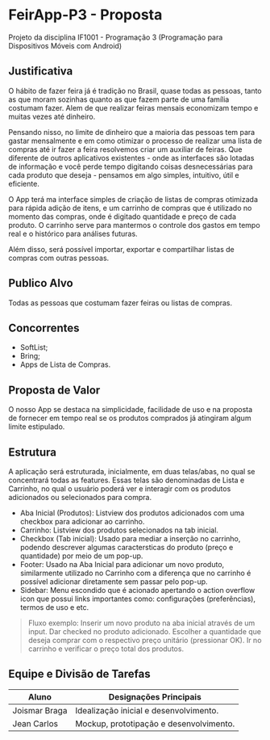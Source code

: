# FeirApp-P3 - Proposta

Projeto da disciplina IF1001 - Programação 3 (Programação para Dispositivos Móveis com Android)

## Justificativa

O hábito de fazer feira já é tradição no Brasil, quase todas as pessoas, tanto as que moram sozinhas quanto as que fazem parte de uma família costumam fazer. Alem de que realizar feiras mensais economizam tempo e muitas vezes até dinheiro. 

Pensando nisso, no limite de dinheiro que a maioria das pessoas tem para gastar mensalmente e em como otimizar o processo de realizar uma lista de compras até ir fazer a feira resolvemos criar um auxiliar de feiras. Que diferente de outros aplicativos existentes - onde as interfaces são lotadas de informação e você perde tempo digitando coisas desnecessárias para cada produto que deseja - pensamos em algo simples, intuitivo, útil e eficiente. 

O App terá ma interface simples de criação de listas de compras otimizada para rápida adição de itens, e um carrinho de compras que é utilizado no momento das compras, onde é digitado quantidade e preço de cada produto. O carrinho serve para mantermos o controle dos gastos em tempo real e o histórico para análises futuras.

Além disso, será possível importar, exportar e compartilhar listas de compras com outras pessoas.

## Publico Alvo

Todas as pessoas que costumam fazer feiras ou listas de compras.

## Concorrentes

* SoftList;
* Bring;
* Apps de Lista de Compras. 

## Proposta de Valor

O nosso App se destaca na simplicidade, facilidade de uso e na proposta de fornecer em tempo real se os produtos comprados já atingiram algum limite estipulado.

## Estrutura

A aplicação será estruturada, inicialmente, em duas telas/abas, no qual se concentrará todas as features. Essas telas são denominadas de Lista e Carrinho, no qual o usuário poderá ver e interagir com os produtos adicionados ou selecionados para compra.

- Aba Inicial (Produtos): Listview dos produtos adicionados com uma checkbox para adicionar ao carrinho. 
- Carrinho: Listview dos produtos selecionados na tab inicial.
- Checkbox (Tab inicial): Usado para mediar a inserção no carrinho, podendo descrever algumas caractersticas do produto (preço e quantidade) por meio de um pop-up.
- Footer: Usado na Aba Inicial para adicionar um novo produto, similarmente utilizado no Carrinho com a diferença que no carrinho é possível adicionar diretamente sem passar pelo pop-up.
- Sidebar: Menu escondido que é acionado apertando o action overflow icon que possui links importantes como: configurações (preferências), termos de uso e etc.

> Fluxo exemplo: Inserir um novo produto na aba inicial através de um input. Dar checked no produto adicionado. Escolher a quantidade que deseja comprar com o respectivo preço unitário (pressionar OK). Ir no carrinho e verificar o preço total dos produtos. 

## Equipe e Divisão de Tarefas

| Aluno            | Designações Principais |
| --------         | -------- |
| Joismar Braga    | Idealização inicial e desenvolvimento. |
| Jean Carlos      | Mockup, prototipação e desenvolvimento.     |


